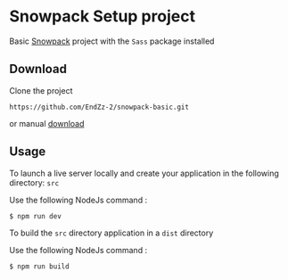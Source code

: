 # Snowpack Setup project
Basic [Snowpack](https://www.snowpack.dev/) project with the `Sass` package installed

## Download
Clone the project
```
https://github.com/EndZz-2/snowpack-basic.git
```
or manual [download](https://github.com/EndZz-2/snowpack-basic/archive/refs/heads/main.zip) 

## Usage
To launch a live server locally and create your application in the following directory: `src`

Use the following NodeJs command : 
```bash
$ npm run dev
```

To build the `src` directory application in a `dist` directory

Use the following NodeJs command : 
```bash
$ npm run build
```
